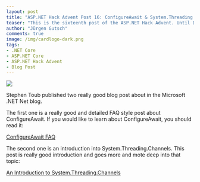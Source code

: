 ```yaml
---
layout: post
title: "ASP.NET Hack Advent Post 16: ConfigureAwait & System.Threading.Channels"
teaser: "This is the sixteenth post of the ASP.NET Hack Advent. Until December 24th I'm going to post a link to a good community resource per day and a few lines about it."
author: "Jürgen Gutsch"
comments: true
image: /img/cardlogo-dark.png
tags: 
- .NET Core
- ASP.NET Core
- ASP.NET Hack Advent
- Blog Post
---
```


![]({{site.baseurl}}/img/advent/advent.jpg)

Stephen Toub published two really good blog post about in the Microsoft .NET Net blog. 

The first one is a really good and detailed FAQ style post about ConfigureAwait. If you would like to learn about ConfigureAwait, you should read it:

[ConfigureAwait FAQ](https://devblogs.microsoft.com/dotnet/configureawait-faq/)

The second one is an introduction into System.Threading.Channels. This post is really good introduction and goes more and mote deep into that topic:

[An Introduction to System.Threading.Channels](https://devblogs.microsoft.com/dotnet/an-introduction-to-system-threading-channels/)